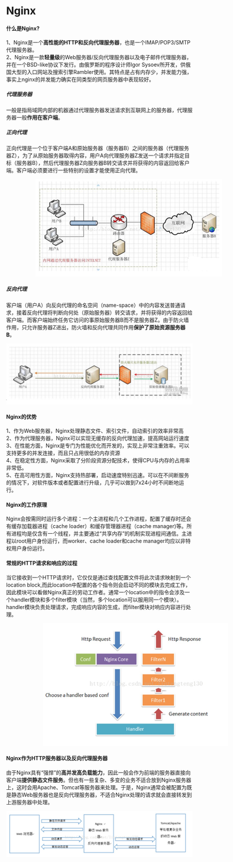 # Nginx


#### 什么是Nginx?
 
1、Nginx是一个**高性能的HTTP和反向代理服务器**，也是一个IMAP/POP3/SMTP代理服务器。   
2、Nginx是一款**轻量级**的Web服务器/反向代理服务器以及电子邮件代理服务器，并在一个BSD-like协议下发行。由俄罗斯的程序设计师lgor Sysoev所开发，供俄国大型的入口网站及搜索引擎Rambler使用。其特点是占有内存少，并发能力强，事实上nginx的并发能力确实在同类型的网页服务器中表现较好。

#####  代理服务器

一般是指局域网内部的机器通过代理服务器发送请求到互联网上的服务器，代理服务器一般**作用在客户端**。

#####  正向代理

正向代理是一个位于客户端A和原始服务器（服务器B）之间的服务器（代理服务器Z），为了从原始服务器取得内容，用户A向代理服务器Z发送一个请求并指定目标（服务器B），然后代理服务器Z向服务器B转交请求并将获得的内容返回给客户端。客户端必须要进行一些特别的设置才能使用正向代理。

<img src="images/nginx1.jpeg" width="600" style="margin-left:80px;">

#####  反向代理

客户端（用户A）向反向代理的命名空间（name-space）中的内容发送普通请求，接着反向代理将判断向何处（原始服务器）转交请求，并将获得的内容返回给客户端。而客户端始终任务它访问的事原始服务器B而不是服务器Z。由于防火墙作用，只允许服务器Z进出，防火墙和反向代理共同作用**保护了原始资源服务器B**。


<img src="images/nginx2.jpeg" >


#### Nginx的优势

1、作为Web服务器，Nginx处理静态文件、索引文件，自动索引的效率非常高   
2、作为代理服务器，Nginx可以实现无缓存的反向代理加速，提高网站运行速度   
3、在性能方面，Nginx是专门为性能优化而开发的，实现上非常注重效率。可以支持更多的并发连接，而且只占用很低的内存资源   
4、在稳定性方面，Nginx采取了分阶段资源分配技术，使得CPU与内存的占用率非常低。   
5、在高可用性方面，Nginx支持热部署，启动速度特别迅速。可以在不间断服务的情况下，对软件版本或者配置进行升级，几乎可以做到7x24小时不间断地运行。   


#### Nginx的工作原理

Nginx会按需同时运行多个进程：一个主进程和几个工作进程，配置了缓存时还会有缓存加载器进程（cache loader）和缓存管理器进程（cache manager)等。所有进程均是仅含有一个线程，并主要通过“共享内存”的机制实现进程间通信。主进程以root用户身份运行，而worker、cache loader和cache manager均应以非特权用户身份运行。


#### 常规的HTTP请求和响应的过程

当它接收到一个HTTP请求时，它仅仅是通过查找配置文件将此次请求映射到一个location block,而此location中配置的各个指令则会启动不同的模块去完成工作，因此模块可以看做Nginx真正的劳动工作者。通常一个location中的指令会涉及一个handler模块和多个filter模块（当然，多个location可以服用同一个模块）。handler模块负责处理请求，完成响应内容的生成，而filter模块对响应内容进行处理。

<img src="images/nginx3.jpeg" width="500" style="margin-left:100px">


#### Nginx作为HTTP服务器以及反向代理服务器

由于Nginx具有“强悍”的**高并发高负载能力**，因此一般会作为前端的服务器直接向客户端**提供静态文件服务**。但也有一些复杂、多变的业务不适合放到Nginx服务器上，这时会用Apache、Tomcat等服务器来处理。于是，Nginx通常会被配置为既是静态Web服务器也是反向代理服务器，不适合Nginx处理的请求就会直接转发到上游服务器中处理。

<img src="images/nginx4.jpeg"  >












